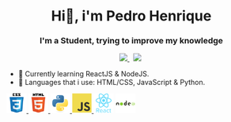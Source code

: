 <h1 align="center">Hi👋, i'm Pedro Henrique</h1>
<h3 align="center">I'm a Student, trying to improve my knowledge</h3>

<p align="center"><a href="https://instagram.com/pedro_camposm" target="_blank">
    <img src="https://img.shields.io/badge/instagram-%23E4405F.svg?&style=for-the-badge&logo=instagram&logoColor=white" />        
  </a>&nbsp;
    <a href="https://twitter.com/esquilolo" target="_blank"><img src="https://img.shields.io/badge/Twitter-1DA1F2?style=for-the-badge&logo=twitter&logoColor=white" /></a>&nbsp;</p>

- 🤔 Currently learning ReactJS & NodeJS. <br>
- 🔭 Languages that i use: HTML/CSS, JavaScript & Python.
    
 <!--Logo Languages-->
<a href="https://www.w3schools.com/css/" target="_blank"> <img src="https://raw.githubusercontent.com/devicons/devicon/master/icons/css3/css3-original-wordmark.svg" alt="css3" width="40" height="40"/> </a> <a href="https://www.w3.org/html/" target="_blank"> <img src="https://raw.githubusercontent.com/devicons/devicon/master/icons/html5/html5-original-wordmark.svg" alt="html5" width="40" height="40"/> </a><a href="https://www.python.org" target="_blank"> <img src="https://raw.githubusercontent.com/devicons/devicon/master/icons/python/python-original.svg" alt="python" width="40" height="40"/> </a><a href="www.ecma-international.org" target="_blank"> <img src="https://raw.githubusercontent.com/devicons/devicon/master/icons/javascript/javascript-original.svg" alt="python" width="40" height="40"/> </a> <a href="https://reactjs.org/" target="_blank"><img src ="https://raw.githubusercontent.com/devicons/devicon/master/icons/react/react-original-wordmark.svg" width="40" alt="react-js logo" ></a> <a src="https://nodejs.org/en/"><img src="https://raw.githubusercontent.com/devicons/devicon/master/icons/nodejs/nodejs-original-wordmark.svg" width="40" alt="node-js logo" ></a>

<!--
**P3DR0DEV/P3DR0DEV** is a ✨ _special_ ✨ repository because its `README.md` (this file) appears on your GitHub profile.

Here are some ideas to get you started:

- 🔭 I’m currently working on ...
- 🌱 I’m currently learning ...
- 👯 I’m looking to collaborate on ...
- 🤔 I’m looking for help with ...
- 💬 Ask me about ...
- 📫 How to reach me: ...
- 😄 Pronouns: ...
- ⚡ Fun fact: ...
-->
